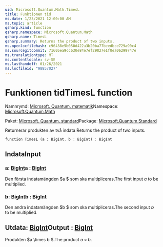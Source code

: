 ```yaml
---
uid: Microsoft.Quantum.Math.TimesL
title: Funktionen tid
ms.date: 1/23/2021 12:00:00 AM
ms.topic: article
qsharp.kind: function
qsharp.namespace: Microsoft.Quantum.Math
qsharp.name: TimesL
qsharp.summary: Returns the product of two inputs.
ms.openlocfilehash: c96438e5b050d422a3b20ba77beedbce729a90c4
ms.sourcegitcommit: 71605ea9cc630e84e7ef29027e1f0ea06299747e
ms.translationtype: MT
ms.contentlocale: sv-SE
ms.lasthandoff: 01/26/2021
ms.locfileid: "98857027"
---
```

# <a name="timesl-function"></a><span data-ttu-id="27732-102">Funktionen tid</span><span class="sxs-lookup"><span data-stu-id="27732-102">TimesL function</span></span>

<span data-ttu-id="27732-103">Namnrymd: [Microsoft. Quantum. matematik](xref:Microsoft.Quantum.Math)</span><span class="sxs-lookup"><span data-stu-id="27732-103">Namespace: [Microsoft.Quantum.Math](xref:Microsoft.Quantum.Math)</span></span>

<span data-ttu-id="27732-104">Paket: [Microsoft. Quantum. standard](https://nuget.org/packages/Microsoft.Quantum.Standard)</span><span class="sxs-lookup"><span data-stu-id="27732-104">Package: [Microsoft.Quantum.Standard](https://nuget.org/packages/Microsoft.Quantum.Standard)</span></span>


<span data-ttu-id="27732-105">Returnerar produkten av två indata.</span><span class="sxs-lookup"><span data-stu-id="27732-105">Returns the product of two inputs.</span></span>

```qsharp
function TimesL (a : BigInt, b : BigInt) : BigInt
```


## <a name="input"></a><span data-ttu-id="27732-106">Indata</span><span class="sxs-lookup"><span data-stu-id="27732-106">Input</span></span>

### <a name="a--bigint"></a><span data-ttu-id="27732-107">a: [BigInt](xref:microsoft.quantum.lang-ref.bigint)</span><span class="sxs-lookup"><span data-stu-id="27732-107">a : [BigInt](xref:microsoft.quantum.lang-ref.bigint)</span></span>

<span data-ttu-id="27732-108">Den första indatamängden $a $ som ska multipliceras.</span><span class="sxs-lookup"><span data-stu-id="27732-108">The first input $a$ to be multiplied.</span></span>


### <a name="b--bigint"></a><span data-ttu-id="27732-109">b: [BigInt](xref:microsoft.quantum.lang-ref.bigint)</span><span class="sxs-lookup"><span data-stu-id="27732-109">b : [BigInt](xref:microsoft.quantum.lang-ref.bigint)</span></span>

<span data-ttu-id="27732-110">Den andra indatamängden $b $ som ska multipliceras.</span><span class="sxs-lookup"><span data-stu-id="27732-110">The second input $b$ to be multiplied.</span></span>



## <a name="output--bigint"></a><span data-ttu-id="27732-111">Utdata: [BigInt](xref:microsoft.quantum.lang-ref.bigint)</span><span class="sxs-lookup"><span data-stu-id="27732-111">Output : [BigInt](xref:microsoft.quantum.lang-ref.bigint)</span></span>

<span data-ttu-id="27732-112">Produkten $a \times b $.</span><span class="sxs-lookup"><span data-stu-id="27732-112">The product $a \times b$.</span></span>